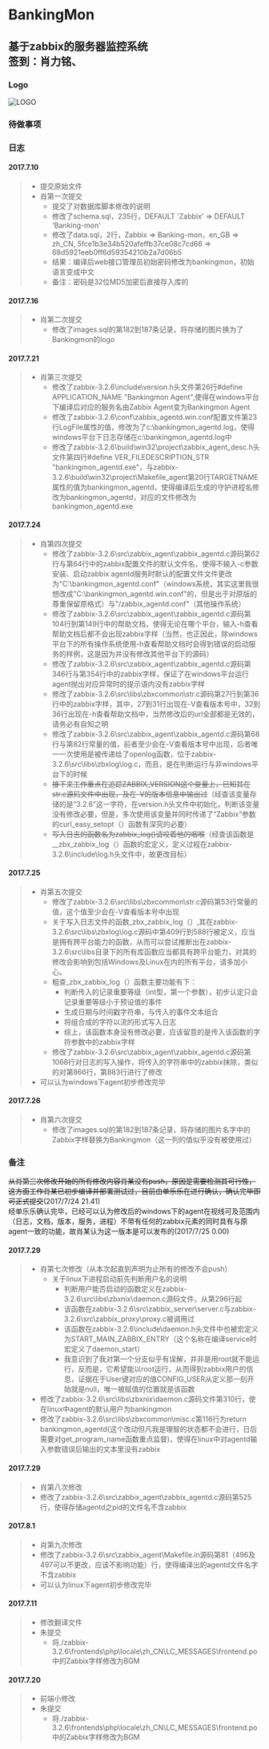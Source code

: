 BankingMon
===

基于zabbix的服务器监控系统<br>
签到：肖力铭、
---

### Logo
![LOGO](http://xiaoliming96.com/images/Logo.jpg) 

### 待做事项

### 日志

#### 2017.7.10
>* 提交原始文件
>* 肖第一次提交
>   * 提交了对数据库脚本修改的说明
>   * 修改了schema.sql，235行，DEFAULT 'Zabbix' => DEFAULT 'Banking-mon'
>   * 修改了data.sql，2行，Zabbix => Banking-mon，en_GB => zh_CN, 5fce1b3e34b520afeffb37ce08c7cd66 => 68d5921eeb0ff6d59354210b2a7d06b5
>   * 结果：编译后web接口管理员初始密码修改为bankingmon，初始语言变成中文
>   * 备注：密码是32位MD5加密后直接存入库的

#### 2017.7.16
>* 肖第二次提交
>   * 修改了images.sql的第182到187条记录，将存储的图片换为了Bankingmon的logo

#### 2017.7.21
>* 肖第三次提交
>   * 修改了zabbix-3.2.6\include\version.h头文件第26行#define APPLICATION_NAME	"Bankingmon Agent",使得在windows平台下编译后对应的服务名由Zabbix Agent变为Bankingmon Agent
>   * 修改了zabbix-3.2.6\conf\zabbix_agentd.win.conf配置文件第23行LogFile属性的值，修改为了c:\bankingmon_agentd.log，使得windows平台下日志存储在c:\bankingmon_agentd.log中
>   * 修改了zabbix-3.2.6\build\win32\project\zabbix_agent_desc.h头文件第四行#define VER_FILEDESCRIPTION_STR		"bankingmon_agentd.exe"，与zabbix-3.2.6\build\win32\project\Makefile_agent第20行TARGETNAME属性的值为bankingmon_agentd，使得编译后生成的守护进程名修改为bankingmon_agentd，对应的文件修改为bankingmon_agentd.exe

#### 2017.7.24
>* 肖第四次提交
>   * 修改了zabbix-3.2.6\src\zabbix_agent\zabbix_agentd.c源码第62行与第64行中的zabbix配置文件的默认文件名，使得不输入-c参数安装、启动zabbix agentd服务时默认的配置文件文件更改为"C:\\bankingmon_agentd.conf"（windows系统，其实这里我很想改成"C:\\bankingmon_agentd.win.conf"的，但是出于对原版的尊重保留原格式）与"/zabbix_agentd.conf"（其他操作系统）
>   * 修改了zabbix-3.2.6\src\zabbix_agent\zabbix_agentd.c源码第104行到第149行中的帮助文档，使得无论在哪个平台，输入-h查看帮助文档后都不会出现zabbix字样（当然，也正因此，除windows平台下的所有操作系统使用-h查看帮助文档时会得到错误的启动服务的样例，这是因为并没有修改其他平台下的源码）
>   * 修改了zabbix-3.2.6\src\zabbix_agent\zabbix_agentd.c源码第346行与第354行中的zabbix字样，保证了在windows平台运行agent抛出对应异常时的提示语内没有zabbix字样
>   * 修改了zabbix-3.2.6\src\libs\zbxcommon\str.c源码第27行到第36行中的zabbix字样，其中，27到31行出现在-V查看版本号中，32到36行出现在-h查看帮助文档中，当然修改后的url全部都是无效的，请务必有自知之明
>   * 修改了zabbix-3.2.6\src\zabbix_agent\zabbix_agentd.c源码第68行与第82行常量的值，前者至少会在-V查看版本号中出现，后者唯一一次使用是被传递给了openlog函数，位于zabbix-3.2.6\src\libs\zbxlog\log.c，而且，是在判断运行与非windows平台下的时候
>   * ~~接下来工作重点在追踪ZABBIX_VERSION这个变量上，已知其在str.c源码文件中出现，及在-V的版本信息中输出过~~（经查该变量存储的是“3.2.6”这一字符，在version.h头文件中初始化，判断该变量没有修改必要，但是，多次使用该变量并同时传递了“Zabbix”参数的curl_easy_setopt（）函数有深究的必要）
>   * ~~写入日志的函数名为zabbix_log()请咬着他的咽喉~~（经查该函数是__zbx_zabbix_log（）函数的宏定义，定义过程在zabbix-3.2.6\include\log.h头文件中，故更改目标）

#### 2017.7.25
>* 肖第五次提交
>   * 修改了zabbix-3.2.6\src\libs\zbxcommon\str.c源码第53行常量的值，这个值至少会在-V查看版本号中出现
>   * 关于写入日志文件的函数_zbx_zabbix_log（）,其在zabbix-3.2.6\src\libs\zbxlog\log.c源码中第409行到588行被定义，应当是拥有跨平台能力的函数，从而可以尝试推断出在zabbix-3.2.6\src\libs目录下的所有库函数应当都具有跨平台能力，对其的修改会影响到包括Windows及Linux在内的所有平台，请多加小心。
>   * 粗查_zbx_zabbix_log（）函数主要功能有下：
>       * 判断传入的记录重要等级（int型，第一个参数），初步认定只会记录重要等级小于预设值的事件
>       * 生成日期与时间戳字符串，与传入的事件文本组合
>       * 将组合成的字符以流的形式写入日志
>       * 综上，该函数本身没有修改必要，应该留意的是传入该函数的字符参数中的zabbix字样
>   * 修改了zabbix-3.2.6\src\zabbix_agent\zabbix_agentd.c源码第1068行对日志的写入操作，将传入的字符串中的zabbix抹除，类似的对第866行，第883行进行了修改
>* 可以认为windows下agent初步修改完毕

#### 2017.7.26
>* 肖第六次提交
>   * 修改了images.sql的第182到187条记录，将存储的图片名字中的Zabbix字样替换为Bankingmon（这一列的值似乎没有被使用过）

### 备注
~~从肖第三次修改开始的所有修改内容肖某没有push，原因是需要检测其可行性，这方面工作肖某已初步编译并部署测试过，目前由单乐乐在进行确认，确认完毕即可正式提交~~(2017/7/24 21.41)<br>
经单乐乐确认完毕，已经可以认为修改后的windows下的agent在视线可及范围内（日志，文档，版本，服务，进程）不带有任何的zabbix元素的同时具有与原agent一致的功能，故肖某认为这一版本是可以发布的(2017/7/25 0.00)<br>

#### 2017.7.29
>* 肖第七次修改（从本次起直到声明为止所有的修改不会push）
>   * 关于linux下进程启动前先判断用户名的说明
>       * 判断用户能否启动的函数定义在zabbix-3.2.6\src\libs\zbxnix\daemon.c源码文件，从第296行起
>       * 该函数在zabbix-3.2.6\src\zabbix_server\server.c与zabbix-3.2.6\src\zabbix_proxy\proxy.c被调用过
>       * 该函数在zabbix-3.2.6\include\daemon.h头文件中也被宏定义为START_MAIN_ZABBIX_ENTRY（这个名称在编译service时宏定义了daemon_start）
>       * 我意识到了我对第一个分支似乎有误解，并非是用root就不能运行，反而是，它希望能以root运行，从而得到zabbix用户的信息，证据在于User键对应的值CONFIG_USER从定义那一刻开始就是null，唯一被赋值的位置就是该函数
>* 修改了zabbix-3.2.6\src\libs\zbxnix\daemon.c源码文件第310行，使在linux中agent的默认用户为bankingmon
>* 修改了zabbix-3.2.6\src\libs\zbxcommon\misc.c第116行为return bankingmon_agentd(这个改动但凡我是理智的状态都不会进行，日后需要对get_program_name函数重点监督)，使得在linux中对agentd输入参数错误后输出的文本里没有zabbix

#### 2017.7.29
>* 肖第八次修改
>* 修改了zabbix-3.2.6\src\zabbix_agent\zabbix_agentd.c源码第525行，使得存储agentd之pid的文件名不含zabbix

#### 2017.8.1
>* 肖第九次修改
>* 修改了zabbix-3.2.6\src\zabbix_agent\Makefile.in源码第81（496及497可以不更改，应该不影响功能）行，使得编译出的agentd文件名字不含zabbix
>* 可以认为linux下agent初步修改完毕

#### 2017.7.11
>* 修改翻译文件
>* 朱提交
>   * 将./zabbix-3.2.6\frontends\php\locale\zh_CN\LC_MESSAGES\frontend.po 中的Zabbix字样修改为BGM

#### 2017.7.20
>* 前端小修改
>* 朱提交
>   * 将./zabbix-3.2.6\frontends\php\locale\zh_CN\LC_MESSAGES\frontend.po 中的Zabbix字样修改为BGM
